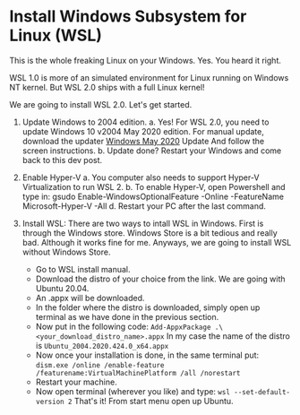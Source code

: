 # Install Windows Subsystem for Linux (WSL)
This is the whole freaking Linux on your Windows. Yes. You heard it right.

WSL 1.0 is more of an simulated environment for Linux running on Windows NT kernel. But WSL 2.0 ships with a full Linux kernel!

We are going to install WSL 2.0. Let's get started.

1. Update Windows to 2004 edition.
a. Yes! For WSL 2.0, you need to update Windows 10 v2004 May 2020 edition. For manual update, download the updater [Windows May 2020](https://www.microsoft.com/en-us/software-download/windows10) Update And follow the screen instructions.
b. Update done? Restart your Windows and come back to this dev post.

2.  Enable Hyper-V
a. You computer also needs to support Hyper-V Virtualization to run WSL 2.
b. To enable Hyper-V, open Powershell and type in:
gsudo Enable-WindowsOptionalFeature -Online -FeatureName Microsoft-Hyper-V -All
d. Restart your PC after the last command.

3. Install WSL:
There are two ways to intall WSL in Windows. First is through the Windows store. Windows Store is a bit tedious and really bad. Although it works fine for me. Anyways, we are going to install WSL without Windows Store.
    * Go to WSL install manual.
    * Download the distro of your choice from the link. We are going with Ubuntu 20.04.
    * An .appx will be downloaded.
    * In the folder where the distro is downloaded, simply open up terminal as we have done in the previous section.
    * Now put in the following code:
`Add-AppxPackage .\<your_download_distro_name>.appx`
In my case the name of the distro is `Ubuntu_2004.2020.424.0_x64.appx`
    * Now once your installation is done, in the same terminal put:
`dism.exe /online /enable-feature /featurename:VirtualMachinePlatform /all /norestart`
    * Restart your machine.
    * Now open terminal (wherever you like) and type: `wsl --set-default-version 2` That's it! From start menu open up Ubuntu.